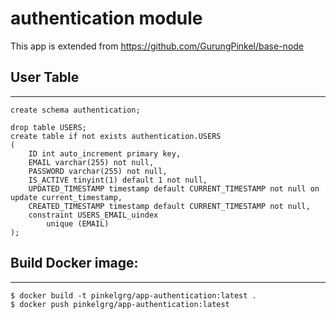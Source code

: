# authentication module

This app is extended from https://github.com/GurungPinkel/base-node

## User Table

---

```
create schema authentication;

drop table USERS;
create table if not exists authentication.USERS
(
	ID int auto_increment primary key,
	EMAIL varchar(255) not null,
	PASSWORD varchar(255) not null,
	IS_ACTIVE tinyint(1) default 1 not null,
	UPDATED_TIMESTAMP timestamp default CURRENT_TIMESTAMP not null on update current_timestamp,
	CREATED_TIMESTAMP timestamp default CURRENT_TIMESTAMP not null,
	constraint USERS_EMAIL_uindex
		unique (EMAIL)
);

```

## Build Docker image:

---

```
$ docker build -t pinkelgrg/app-authentication:latest .
$ docker push pinkelgrg/app-authentication:latest

```
